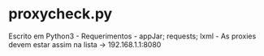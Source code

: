 # proxycheck.py
Escrito em Python3 -
Requerimentos - appJar; requests; lxml -
As proxies devem estar assim na lista -> 192.168.1.1:8080
